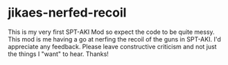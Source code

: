 # jikaes-nerfed-recoil
This is my very first SPT-AKI Mod so expect the code to be quite messy. This mod is me having a go at nerfing the recoil of the guns in SPT-AKI. I'd appreciate any feedback. Please leave constructive criticism and not just the things I "want" to hear. Thanks!
